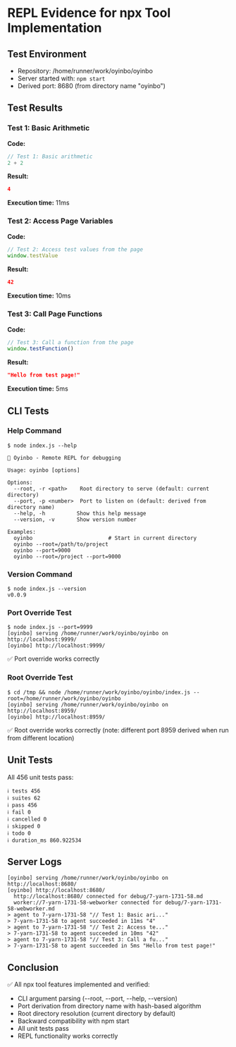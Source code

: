 # REPL Evidence for npx Tool Implementation

## Test Environment
- Repository: /home/runner/work/oyinbo/oyinbo
- Server started with: `npm start`
- Derived port: 8680 (from directory name "oyinbo")

## Test Results

### Test 1: Basic Arithmetic
**Code:**
```js
// Test 1: Basic arithmetic
2 + 2
```

**Result:**
```json
4
```
**Execution time:** 11ms

### Test 2: Access Page Variables
**Code:**
```js
// Test 2: Access test values from the page
window.testValue
```

**Result:**
```json
42
```
**Execution time:** 10ms

### Test 3: Call Page Functions
**Code:**
```js
// Test 3: Call a function from the page
window.testFunction()
```

**Result:**
```json
"Hello from test page!"
```
**Execution time:** 5ms

## CLI Tests

### Help Command
```
$ node index.js --help

👾 Oyinbo - Remote REPL for debugging

Usage: oyinbo [options]

Options:
  --root, -r <path>    Root directory to serve (default: current directory)
  --port, -p <number>  Port to listen on (default: derived from directory name)
  --help, -h          Show this help message
  --version, -v       Show version number

Examples:
  oyinbo                        # Start in current directory
  oyinbo --root=/path/to/project
  oyinbo --port=9000
  oyinbo --root=/project --port=9000
```

### Version Command
```
$ node index.js --version
v0.0.9
```

### Port Override Test
```
$ node index.js --port=9999
[oyinbo] serving /home/runner/work/oyinbo/oyinbo on http://localhost:9999/
[oyinbo] http://localhost:9999/
```
✅ Port override works correctly

### Root Override Test
```
$ cd /tmp && node /home/runner/work/oyinbo/oyinbo/index.js --root=/home/runner/work/oyinbo/oyinbo
[oyinbo] serving /home/runner/work/oyinbo/oyinbo on http://localhost:8959/
[oyinbo] http://localhost:8959/
```
✅ Root override works correctly (note: different port 8959 derived when run from different location)

## Unit Tests
All 456 unit tests pass:
```
ℹ tests 456
ℹ suites 62
ℹ pass 456
ℹ fail 0
ℹ cancelled 0
ℹ skipped 0
ℹ todo 0
ℹ duration_ms 860.922534
```

## Server Logs
```
[oyinbo] serving /home/runner/work/oyinbo/oyinbo on http://localhost:8680/
[oyinbo] http://localhost:8680/
  http://localhost:8680/ connected for debug/7-yarn-1731-58.md
  worker://7-yarn-1731-58-webworker connected for debug/7-yarn-1731-58-webworker.md
> agent to 7-yarn-1731-58 "// Test 1: Basic ari..."
> 7-yarn-1731-58 to agent succeeded in 11ms "4"
> agent to 7-yarn-1731-58 "// Test 2: Access te..."
> 7-yarn-1731-58 to agent succeeded in 10ms "42"
> agent to 7-yarn-1731-58 "// Test 3: Call a fu..."
> 7-yarn-1731-58 to agent succeeded in 5ms "Hello from test page!"
```

## Conclusion
✅ All npx tool features implemented and verified:
- CLI argument parsing (--root, --port, --help, --version)
- Port derivation from directory name with hash-based algorithm
- Root directory resolution (current directory by default)
- Backward compatibility with npm start
- All unit tests pass
- REPL functionality works correctly
